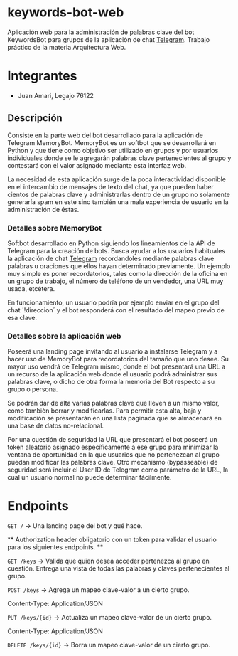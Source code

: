 # keywords-bot-web
Aplicación web para la administración de palabras clave del bot KeywordsBot para grupos de la aplicación de chat [Telegram](http://telegram.org). Trabajo práctico de la materia Arquitectura Web.

# Integrantes
- Juan Amari, Legajo 76122

## Descripción
Consiste en la parte web del bot desarrollado para la aplicación de Telegram MemoryBot. MemoryBot es un softbot que se desarrollará en Python y que tiene como objetivo ser utilizado en grupos y por usuarios individuales donde se le agregarán palabras clave pertenecientes al grupo y contestará con el valor asignado mediante esta interfaz web.

La necesidad de esta aplicación surge de la poca interactividad disponible en el intercambio de mensajes de texto del chat, ya que pueden haber cientos de palabras clave y administrarlas dentro de un grupo no solamente generaría spam en este sino también una mala experiencia de usuario en la administración de éstas.

### Detalles sobre MemoryBot
Softbot desarrollado en Python siguiendo los lineamientos de la API de Telegram para la creación de bots. Busca ayudar a los usuarios habituales la aplicación de chat [Telegram](http://telegram.org) recordandoles mediante palabras clave palabras u oraciones que ellos hayan determinado previamente. Un ejemplo muy simple es poner recordatorios, tales como la dirección de la oficina en un grupo de trabajo, el número de teléfono de un vendedor, una URL muy usada, etcétera.

En funcionamiento, un usuario podría por ejemplo enviar en el grupo del chat ´!direccion´ y el bot responderá con el resultado del mapeo previo de esa clave.

### Detalles sobre la aplicación web
Poseerá una landing page invitando al usuario a instalarse Telegram y a hacer uso de MemoryBot para recordatorios del tamaño que uno desee. Su mayor uso vendrá de Telegram mismo, donde el bot presentará una URL a un recurso de la aplicación web donde el usuario podrá administrar sus palabras clave, o dicho de otra forma la memoria del Bot respecto a su grupo o persona.

Se podrán dar de alta varias palabras clave que lleven a un mismo valor, como tambièn borrar y modificarlas. Para permitir esta alta, baja y modificación se presentarán en una lista paginada que se almacenará en una base de datos no-relacional.

Por una cuestión de seguridad la URL que presentará el bot poseerá un token aleatorio asignado específicamente a ese grupo para minimizar la ventana de oportunidad en la que usuarios que no pertenezcan al grupo puedan modificar las palabras clave. Otro mecanismo (bypasseable) de seguridad será incluir el User ID de Telegram como parámetro de la URL, la cual un usuario normal no puede determinar fácilmente.

# Endpoints

`GET /` -> Una landing page del bot y qué hace.

** Authorization header obligatorio con un token para validar el usuario para los siguientes endpoints. **

`GET /keys` ->  Valida que quien desea acceder pertenezca al grupo en cuestión. Entrega una vista de todas las palabras y claves 
pertenecientes al grupo.


`POST /keys` -> Agrega un mapeo clave-valor a un cierto grupo.

Content-Type: Application/JSON


`PUT /keys/{id}` -> Actualiza un mapeo clave-valor de un cierto grupo.

Content-Type: Application/JSON


`DELETE /keys/{id}` -> Borra un mapeo clave-valor de un cierto grupo.
